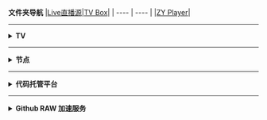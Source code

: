 <b>文件夹导航</b>
|[Live直播源](https://github.com/aa1555/Repository/tree/main/Video/Live%E7%9B%B4%E6%92%AD%E6%BA%90)|[TV Box](https://github.com/aa1555/Repository/tree/main/Video/TV%20Box%20%E9%85%8D%E7%BD%AE)|
|  ----  | ----   |
|[ZY Player](https://github.com/aa1555/Repository/tree/main/Video/ZY%20Player%20%E9%85%8D%E7%BD%AE)|

</details>

<hr>






























































<details>
  
  <summary><b>TV</b></summary>

<h2 align="center">接口工具</h2>

|[格式转换](https://guihet.com/tvlistconvert.html)|[接口解密](https://www.lige.fit/ua)| 
|  ----  | ----   |
|[电视频道搜索]( https://www.foodieguide.com/iptvsearch)|[配置编辑器](http://qiqiv.cn/tvbox/)|
|[文本处理工具](http://www.txttool.com/)||

<hr>

<h2 align="center">接口订阅</h2>

### 自用的TV接口

<details>
  
  <summary><b>详情</b></summary>

#### TV Box接口

- <b>🗂自用仓:</b>

  https://ghproxy.net/https://raw.githubusercontent.com/aa1555/Repository/main/Video/TV%20Box%20%E9%85%8D%E7%BD%AE/TVBox%20%E8%87%AA%E7%94%A8%E4%BB%93.json

#### ZY Player 接口

- 一键导入配置:
 https://ghproxy.net/https://raw.githubusercontent.com/aa1555/Repository/main/Video/ZY%20Player%20%E9%85%8D%E7%BD%AE/ZY%20Player%20%E6%95%B0%E6%8D%AE%E6%BA%90.json

</details>

<hr>

### 收集的TV接口

<details>
  
  <summary><b>详情</b></summary>

#### 项目地址：[fanmingming/live](https://github.com/fanmingming/live)

  收集国内直连的电视直播源（信号非常好）：

- <b>📺直播源：</b>

  https://live.fanmingming.com/tv/m3u/global.m3u

  https://ghproxy.net/https://raw.githubusercontent.com/fanmingming/live/main/tv/m3u/global.m3u

#### 项目地址：[mengzehe/TVBox](https://github.com/mengzehe/TVBox)

  专注于收集影视源，直播源

- <b>🗂单仓：</b>

  https://ghproxy.net/https://raw.githubusercontent.com/mengzehe/TVBox/main/ck.json
  
- <b>🗂单仓2：<b>

  https://ghproxy.net/https://raw.githubusercontent.com/mengzehe/TVBox/main/ck2.json
  
- <b>🗂🗂多仓：<b>

  https://ghproxy.net/https://raw.githubusercontent.com/mengzehe/TVBox/main/%E8%87%AA%E7%94%A8%E5%A4%9A%E4%BB%93

#### 项目地址：[gaotianliuyun gao](https://github.com/gaotianliuyun/gao)

  收集了很多接口

#### 项目地址：[ls125781003/dmtg](https://github.com/ls125781003/dmtg)

  整理了很多订阅代码

#### 项目地址：[2hacc/TVBox](https://github.com/2hacc/TVBox)

- <b>TV Box接口：</b>

  https://ghproxy.net/https://raw.githubusercontent.com/2hacc/TVBox/main/tvbox.json

- <b>小雅接口：</b>

  https://ghproxy.net/https://raw.githubusercontent.com/2hacc/TVBox/main/xiaoya.json

- <b> 📺海外直播源：</b>

  https://ghproxy.net/https://raw.githubusercontent.com/2hacc/TVBox/main/live/hlive.txt

#### 项目地址：[dxawi/0](https://github.com/dxawi/0)

- <b>📺直播源</b>（信号不错）：

  https://ghproxy.net/https://raw.githubusercontent.com/dxawi/0/main/tvlive.txt

- <b>TV Box接口：</b>

  https://ghproxy.net/https://raw.githubusercontent.com/dxawi/0/main/0.json

#### 项目地址：[guot55/YGBH](https://github.com/guot55/YGBH)

</details>

</details>

<hr>
































































<details>
  
  <summary><b>节点</b></summary>

<h2 align="center">节点工具</h2>

|[代理工具](https://github.com/aa1555/Repository/blob/main/Nodes/代理工具.md)|[订阅转换](https://bianyuan.xyz/)|
|  ----  | ----   |
|[节点转Clash](https://v1.v2rayse.com/v2ray-clash/)|[Base64编码解码](https://tool.oschina.net/encrypt?type=3)|
|[TXT文本处理工具](http://www.txttool.com/)||

<hr>

<h2 align="center">节点订阅</h2>

### 自用的节点订阅

<details>
  
  <summary><b>详情</b></summary>

- <b>Clash 订阅链接：</b>

  https://ghproxy.net/https://raw.githubusercontent.com/aa1555/Repository/main/Nodes/Clash.txt

- <b>V2Ray 订阅链接：</b>

  https://ghproxy.net/https://raw.githubusercontent.com/aa1555/Repository/main/Nodes/V2Ray.txt

</details>

<hr>

### 收集的节点订阅

<details>
  
  <summary><b>详情</b></summary>

#### [get_subscribe](https://github.com/ermaozi/get_subscribe) 

- <b>Clash订阅链接：</b>

  https://ghproxy.net/https://raw.githubusercontent.com/ermaozi/get_subscribe/main/subscribe/clash.yml

- <b>V2ray订阅链接：</b>

  https://ghproxy.net/https://raw.githubusercontent.com/ermaozi/get_subscribe/main/subscribe/v2ray.txt

<hr>

#### [free_clash_vpn](https://github.com/ermaozi01/free_clash_vpn)

- <b>Clash订阅链接：</b>

  https://ghproxy.net/https://raw.githubusercontent.com/ermaozi01/free_clash_vpn/main/subscribe/clash.yml

- <b>V2Ray订阅链接：</b>

  https://ghproxy.net/https://raw.githubusercontent.com/ermaozi01/free_clash_vpn/main/subscribe/v2ray.txt

<hr>

#### [freenode](https://github.com/ripaojiedian/freenode)

- <b>Clash订阅：</b>

  https://ghproxy.net/https://raw.githubusercontent.com/ripaojiedian/freenode/main/clash

- <b>通用base64/v2ray订阅：</b>

  https://ghproxy.net/https://raw.githubusercontent.com/ripaojiedian/freenode/main/sub

<hr>

#### [Nodpai](https://github.com/Paimonhub/Nodpai)

 - <b>Clash订阅：</b>

   https://sub.pmsub.me/clash.yaml

- <b>通用base64/v2ray订阅：</b>

  https://sub.pmsub.me/base64

<hr>

#### [v2ray](https://github.com/mfuu/v2ray)

- <b>Clash订阅：</b>

  https://ghproxy.net/https://raw.githubusercontent.com/mfuu/v2ray/master/clash.yaml

- <b>V2Ray订阅链接:</b>

  https://ghproxy.net/https://raw.githubusercontent.com/mfuu/v2ray/master/v2ray

<hr>

#### [Free-servers](https://github.com/Pawdroid/Free-servers)

- <b>订阅链接：</b>

  https://ghproxy.net/https://raw.githubusercontent.com/Pawdroid/Free-servers/main/sub

<hr>

#### TG群[OEO公益免费节点](https://t.me/oeo12)

- <b>Clash订阅链接：</b>

  https://tt.vg/PZNLh

- <b>通用订阅链接：</b>

  https://tt.vg/eHAmR

<hr>

#### [Auto_proxy](https://github.com/w1770946466/Auto_proxy)

- <b>多协议Base64编码：</b>

  https://ghproxy.net/https://raw.githubusercontent.com/w1770946466/Auto_proxy/main/Long_term_subscription_num

  `合并节点总数: 910`

- <b>多协议Base64编码：</b>

  https://ghproxy.net/https://raw.githubusercontent.com/w1770946466/Auto_proxy/main/Long_term_subscription1

  `合并节点总数: 114`

- <b>多协议Base64编码：</b>

  https://ghproxy.net/https://raw.githubusercontent.com/w1770946466/Auto_proxy/main/Long_term_subscription2

  `合并节点总数: 114`

- <b>多协议Base64编码：</b>

  https://ghproxy.net/https://raw.githubusercontent.com/w1770946466/Auto_proxy/main/Long_term_subscription3

  `合并节点总数: 114`

- <b>多协议Base64编码：</b>

  https://ghproxy.net/https://raw.githubusercontent.com/w1770946466/Auto_proxy/main/Long_term_subscription4

  `合并节点总数: 114`

- <b>多协议Base64编码：</b>

  https://ghproxy.net/https://raw.githubusercontent.com/w1770946466/Auto_proxy/main/Long_term_subscription5

  `合并节点总数: 114`

- <b>多协议Base64编码：</b>

  https://ghproxy.net/https://raw.githubusercontent.com/w1770946466/Auto_proxy/main/Long_term_subscription6

  `合并节点总数: 114`

- <b>多协议Base64编码：</b>

  https://ghproxy.net/https://raw.githubusercontent.com/w1770946466/Auto_proxy/main/Long_term_subscription7

  `合并节点总数: 114`

- <b>多协议Base64编码：</b>

  https://ghproxy.net/https://raw.githubusercontent.com/w1770946466/Auto_proxy/main/Long_term_subscription8

  `合并节点总数: 112`

- <b>Clash 订阅链接：</b>

  https://ghproxy.net/https://raw.githubusercontent.com/w1770946466/Auto_proxy/main/Long_term_subscription1.yaml

- <b>Clash 订阅链接：</b>

  https://ghproxy.net/https://raw.githubusercontent.com/w1770946466/Auto_proxy/main/Long_term_subscription2.yaml

- <b>Clash 订阅链接：</b>

  https://ghproxy.net/https://raw.githubusercontent.com/w1770946466/Auto_proxy/main/Long_term_subscription3.yaml
  
</details>

</details>

<hr>































































<details>
  
  <summary><b>代码托管平台</b></summary>

|[GitHub](https://github.com/)|[极狐GitLab](https://jihulab.com/)|
|  ----  | ----   |
|[Gitee](https://gitee.com/)|[Agit](https://agit.ai/)|
|[NotABug](https://notabug.org/explore/repos)||

</details>

<hr>






























































<details>
  
  <summary><b>Github RAW 加速服务</b></summary>

- 官网：https://ghproxy.net

  加速链接：

  `https://ghproxy.net/`后面接raw地址
  <hr>



- 官网：https://gh-proxy.com

  加速链接：

  `https://gh-proxy.com/`后面接raw地址
  <hr>



- 官网：https://mirror.ghproxy.com

  加速链接：

  `https://mirror.ghproxy.com/`后面接raw地址
  <hr>



- 官网：https://gh.api.99988866.xyz

  加速链接：

  `https://gh.api.99988866.xyz/`后面接raw地址
  <hr>



- 官网：https://www.jsdelivr.com/github

  加速链接：

  `https://fastly.jsdelivr.net/gh/`后面接raw地址的用户名及后面部分，把main前面的/改成@
  
  `https://cdn.jsdelivr.net/gh/`后面接raw地址的用户名及后面部分，把main前面的/改成@
  
  `https://gcore.jsdelivr.net/gh/`后面接raw地址的用户名及后面部分，把main前面的/改成@
  <hr>
  


- 官网：https://doc.fastgit.org/zh-cn

  加速链接：
  
  `https://raw.fastgit.org/`后面接raw地址的用户名及后面部分。
  <hr>



- `https://jsd.cdn.gitkf.com/gh/`后面接raw地址的用户名及后面部分，把main前面的/改成@
  <hr>
  
  
  
- 官网：https://gitmirror.com

  加速链接：

  `https://raw.gitmirror.com/`后面接raw地址的用户名及后面部分

</details>